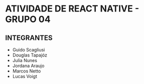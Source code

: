 
<h1>ATIVIDADE DE REACT NATIVE - GRUPO 04</h1>
<h2>INTEGRANTES</h2>
<ul>
  <li>Guido Scagliusi</li>
  <li>Douglas Tapajóz</li>
  <li>Julia Nunes</li>
  <li>Jordana Araujo</li>
  <li>Marcos Netto</li>
  <li>Lucas Voigt</li>
</ul>
